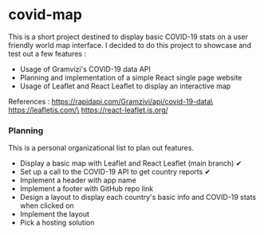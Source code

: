 # covid-map

This is a short project destined to display basic COVID-19 stats on a user friendly world map interface.
I decided to do this project to showcase and test out a few features :
- Usage of Gramvizi's COVID-19 data API
- Planning and implementation of a simple React single page website
- Usage of Leaflet and React Leaflet to display an interactive map

References :
https://rapidapi.com/Gramzivi/api/covid-19-data\
https://leafletjs.com/\
https://react-leaflet.js.org/

### Planning

This is a personal organizational list to plan out features.
- Display a basic map with Leaflet and React Leaflet (main branch) ✔
- Set up a call to the COVID-19 API to get country reports ✔
- Implement a header with app name 
- Implement a footer with GitHub repo link
- Design a layout to display each country's basic info and COVID-19 stats when clicked on
- Implement the layout
- Pick a hosting solution

